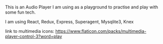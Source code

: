 This is an Audio Player I am using as a playground to practise and play with some fun tech. 

I am using 
React, Redux, Express, Superagent, Mysqlite3, Knex

link to multimedia icons: 
https://www.flaticon.com/packs/multimedia-player-control-3?word=play
